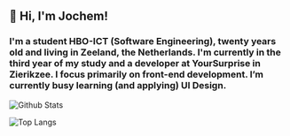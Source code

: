 ## 👋 Hi, I'm Jochem!
### I'm a student HBO-ICT (Software Engineering), twenty years old and living in Zeeland, the Netherlands. I'm currently in the third year of my study and a developer at YourSurprise in Zierikzee. I focus primarily on front-end development. I’m currently busy learning (and applying) UI Design.


![Github Stats](https://github-readme-stats.vercel.app/api?username=jochemvogel&hide=stars&count_private=true&show_icons=true&text_color=718096&bg_color=ffffff00)

![Top Langs](https://github-readme-stats.vercel.app/api/top-langs/?username=jochemvogel&layout=compact&text_color=718096&bg_color=ffffff00)
